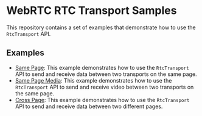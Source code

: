 # WebRTC RTC Transport Samples

This repository contains a set of examples that demonstrate how to use the `RtcTransport` API.

## Examples

*   [Same Page](same_page/): This example demonstrates how to use the `RtcTransport` API to send and receive data between two transports on the same page.
*   [Same Page Media](same_page_media/): This example demonstrates how to use the `RtcTransport` API to send and receive video between two transports on the same page.
*   [Cross Page](cross_page/): This example demonstrates how to use the `RtcTransport` API to send and receive data between two different pages.
